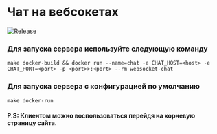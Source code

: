 # Чат на вебсокетах
[![Release](https://img.shields.io/badge/release-v1.0.1-blue)](https://github.com/Lapp-coder/go-pocket-sdk/releases)

### Для запуска сервера используйте следующую команду
```make docker-build && docker run --name=chat -e CHAT_HOST=<host> -e CHAT_PORT=<port> -p <port>>:<port> --rm websocket-chat```

### Для запуска сервера с конфигурацией по умолчанию
```make docker-run```

#### P.S: Клиентом можно воспользоваться перейдя на корневую страницу сайта.
